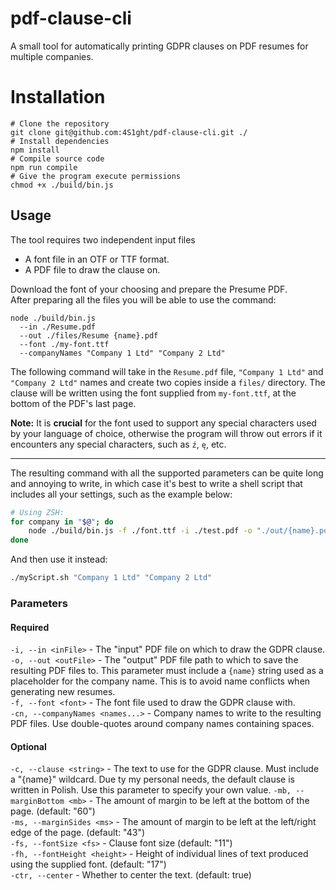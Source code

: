 # pdf-clause-cli
A small tool for automatically printing GDPR clauses on PDF resumes for multiple companies.

# Installation
```shell
# Clone the repository
git clone git@github.com:4S1ght/pdf-clause-cli.git ./
# Install dependencies
npm install
# Compile source code
npm run compile
# Give the program execute permissions
chmod +x ./build/bin.js
```

## Usage
The tool requires two independent input files 
- A font file in an OTF or TTF format.
- A PDF file to draw the clause on.

Download the font of your choosing and prepare the Presume PDF.  
After preparing all the files you will be able to use the command:

```shell
node ./build/bin.js
  --in ./Resume.pdf
  --out ./files/Resume {name}.pdf
  --font ./my-font.ttf
  --companyNames "Company 1 Ltd" "Company 2 Ltd"
```

The following command will take in the `Resume.pdf` file, `"Company 1 Ltd"` and `"Company 2 Ltd"` 
names and create two copies inside a `files/` directory. The clause will be written using 
the font supplied from `my-font.ttf`, at the bottom of the PDF's last page.

**Note:** It is **crucial** for the font used to support any special characters used by 
your language of choice, otherwise the program will throw out errors if it encounters any 
special characters, such as `ź`, `ę`, etc.

---

The resulting command with all the supported parameters can be quite long and annoying to write,
in which case it's best to write a shell script that includes all your settings, such as the example below:
```zsh
# Using ZSH:
for company in "$@"; do
    node ./build/bin.js -f ./font.ttf -i ./test.pdf -o "./out/{name}.pdf" -cn $company -ms "130"
done
```
And then use it instead:
```zsh
./myScript.sh "Company 1 Ltd" "Company 2 Ltd"
```


### Parameters

#### Required
`-i, --in <inFile>`               - The "input" PDF file on which to draw the GDPR clause.  
`-o, --out <outFile>`             - The "output" PDF file path to which to save the resulting PDF files to. 
                                    This parameter must include a `{name}` string used as a placeholder for the company name. 
                                    This is to avoid name conflicts when generating new resumes.  
`-f, --font <font>`               - The font file used to draw the GDPR clause with.  
`-cn, --companyNames <names...>`  - Company names to write to the resulting PDF files. 
                                    Use double-quotes around company names containing spaces.  

#### Optional
`-c, --clause <string>`           - The text to use for the GDPR clause. Must include a "{name}" wildcard.
                                    Due ty my personal needs, the default clause is written in Polish.
                                    Use this parameter to specify your own value.
`-mb, --marginBottom <mb>`        - The amount of margin to be left at the bottom of the page. (default: "60")  
`-ms, --marginSides <ms>`         - The amount of margin to be left at the left/right edge of the page. (default: "43")  
`-fs, --fontSize <fs>`            - Clause font size (default: "11")  
`-fh, --fontHeight <height>`      - Height of individual lines of text produced using the supplied font. (default: "17")  
`-ctr, --center`                  - Whether to center the text. (default: true)  
